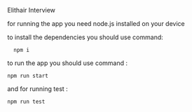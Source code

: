 Elithair Interview 

for running the app you need node.js installed on your device 

to install the dependencies you should use command:
```
  npm i
```

to run the app you should use command :

```
npm run start
```

and for running test :
```
npm run test
```
